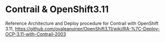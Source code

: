 # Contrail & OpenShift3.11

Reference Architecture and Deploy procedure for Contrail with OpenShift 3.11, https://github.com/ovaleanujnpr/OpenShift3.11/wiki/RA-%7C-Deploy-OCP-3.11-with-Contrail-2003
